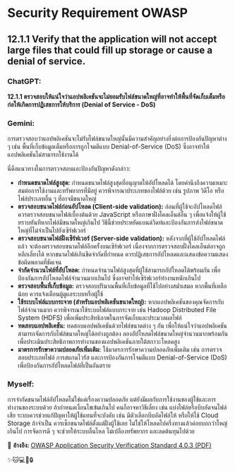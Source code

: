 # Security Requirement OWASP  

## 12.1.1 Verify that the application will not accept large files that could fill up storage or cause a denial of service.  

### **ChatGPT:**  
**12.1.1 ตรวจสอบให้แน่ใจว่าแอปพลิเคชันจะไม่ยอมรับไฟล์ขนาดใหญ่ที่อาจทำให้พื้นที่จัดเก็บเต็มหรือก่อให้เกิดการปฏิเสธการให้บริการ (Denial of Service - DoS)**  

### **Gemini:**  
การตรวจสอบว่าแอปพลิเคชันจะไม่รับไฟล์ขนาดใหญ่นั้นมีความสำคัญอย่างยิ่งต่อการป้องกันปัญหาต่าง ๆ เช่น พื้นที่เก็บข้อมูลเต็มหรือการถูกโจมตีแบบ Denial-of-Service (DoS) ซึ่งอาจทำให้แอปพลิเคชันไม่สามารถใช้งานได้  

นี่คือแนวทางในการตรวจสอบและป้องกันปัญหาดังกล่าว:  
- **กำหนดขนาดไฟล์สูงสุด:** กำหนดขนาดไฟล์สูงสุดที่อนุญาตให้อัปโหลดได้ โดยคำนึงถึงความเหมาะสมต่อการใช้งานและทรัพยากรที่มีอยู่ ควรพิจารณาประเภทของไฟล์ด้วย เช่น รูปภาพ วิดีโอ หรือไฟล์ประเภทอื่น ๆ ที่อาจมีขนาดใหญ่  
- **ตรวจสอบขนาดไฟล์ก่อนอัปโหลด (Client-side validation):** ก่อนที่ผู้ใช้จะอัปโหลดไฟล์ ควรตรวจสอบขนาดไฟล์เบื้องต้นด้วย JavaScript หรือภาษาฝั่งไคลเอ็นต์อื่น ๆ เพื่อแจ้งให้ผู้ใช้ทราบทันทีหากไฟล์มีขนาดใหญ่เกินไป วิธีนี้ช่วยประหยัดแบนด์วิดท์และป้องกันการส่งไฟล์ขนาดใหญ่ที่ไม่จำเป็นไปยังเซิร์ฟเวอร์  
- **ตรวจสอบขนาดไฟล์ฝั่งเซิร์ฟเวอร์ (Server-side validation):** หลังจากที่ผู้ใช้อัปโหลดไฟล์แล้ว จะต้องตรวจสอบขนาดไฟล์อีกครั้งบนเซิร์ฟเวอร์ เนื่องจากการตรวจสอบฝั่งไคลเอ็นต์อาจถูกหลีกเลี่ยงได้ หากขนาดไฟล์เกินขีดจำกัดที่กำหนด ควรปฏิเสธการอัปโหลดและแสดงข้อความแสดงข้อผิดพลาดที่ชัดเจน  
- **จำกัดจำนวนไฟล์ที่อัปโหลด:** กำหนดจำนวนไฟล์สูงสุดที่ผู้ใช้สามารถอัปโหลดได้พร้อมกัน เพื่อป้องกันการอัปโหลดไฟล์จำนวนมากเกินไป ซึ่งอาจทำให้เซิร์ฟเวอร์ทำงานหนักเกินไป  
- **ตรวจสอบพื้นที่เก็บข้อมูล:** ตรวจสอบปริมาณพื้นที่เก็บข้อมูลที่ใช้ไปอย่างสม่ำเสมอ หากพื้นที่เหลือน้อย ควรแจ้งเตือนผู้ดูแลระบบหรือผู้ใช้  
- **ใช้ระบบไฟล์แบบกระจาย (สำหรับแอปพลิเคชันขนาดใหญ่):** หากแอปพลิเคชันของคุณจัดการกับไฟล์จำนวนมาก ควรพิจารณาใช้ระบบไฟล์แบบกระจาย เช่น Hadoop Distributed File System (HDFS) เพื่อเพิ่มประสิทธิภาพในการจัดเก็บและประมวลผลไฟล์  
- **ทดสอบแอปพลิเคชัน:** ทดสอบแอปพลิเคชันด้วยไฟล์ขนาดต่าง ๆ กัน เพื่อให้แน่ใจว่าแอปพลิเคชันสามารถจัดการกับไฟล์ขนาดใหญ่ได้อย่างถูกต้อง ลองอัปโหลดไฟล์ขนาดใหญ่จำนวนมากพร้อมกันเพื่อประเมินประสิทธิภาพการทำงานของแอปพลิเคชันภายใต้สภาวะโหลดสูง  
- **มาตรการรักษาความปลอดภัยเพิ่มเติม:** ใช้มาตรการรักษาความปลอดภัยเพิ่มเติม เช่น การตรวจสอบประเภทไฟล์ การสแกนไวรัส และการป้องกันการโจมตีแบบ Denial-of-Service (DoS) เพื่อป้องกันการอัปโหลดไฟล์ที่เป็นอันตราย  

### **Myself:**  
การจำกัดขนาดไฟล์อัปโหลดไม่ใช่แค่เรื่องความปลอดภัย แต่ยังมีผลกับการใช้งานของผู้ใช้และการทำงานของระบบด้วย ถ้ากำหนดเงื่อนไขเข้มเกินไป คนก็อาจหาวิธีเลี่ยง เช่น แบ่งไฟล์หรือบีบอัดจนไฟล์เสีย ระบบควรช่วยแก้ปัญหาให้ผู้ใช้แทนที่จะบังคับ เช่น มีตัวเลือกบีบอัดไฟล์ให้ หรือให้ใช้ Cloud Storage ถ้าจำเป็น ควรเช็กขนาดไฟล์ตั้งแต่ฝั่งผู้ใช้เลย ไม่ใช่ให้โหลดไปครึ่งทางแล้วค่อยบอกว่าใหญ่เกินไป การจัดการดี ๆ จะช่วยให้ระบบลื่นไหล ไม่เปลืองทรัพยากร และลดต้นทุนไปด้วย  

📌 **อ้างอิง:** [OWASP Application Security Verification Standard 4.0.3 (PDF)](/mnt/data/d12b82cc902beea7443c8583f12ee7a73cfabfe5.pdf)  

✨🐱💻🎯🔒
